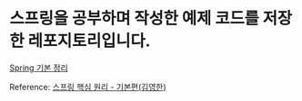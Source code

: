 # 스프링을 공부하며 작성한 예제 코드를 저장한 레포지토리입니다.

[Spring 기본 정리](https://github.com/harveydev24/spring-TIL)

Reference: [스프링 핵심 원리 - 기본편(김영한)](https://www.inflearn.com/course/%EC%8A%A4%ED%94%84%EB%A7%81-%ED%95%B5%EC%8B%AC-%EC%9B%90%EB%A6%AC-%EA%B8%B0%EB%B3%B8%ED%8E%B8)
